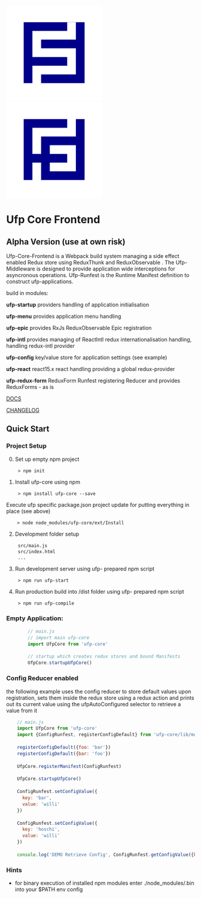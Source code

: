 

![UFP Logo Anim](docs/img/froso.svg "UFP Logo Anim") ![UFP Logo Anim](docs/img/ufp.svg "UFP Logo Anim")

# Ufp Core Frontend

## Alpha Version (use at own risk)

Ufp-Core-Frontend is a Webpack build system managing a side effect enabled Redux store using  ReduxThunk and ReduxObservable .   The Ufp-Middleware is designed to provide application wide interceptions for asyncronous operations. Ufp-Runfest is the Runtime Manifest definition to construct ufp-applications.

build in modules:

**ufp-startup** providers handling of application initialisation

**ufp-menu** provides application menu handling

**ufp-epic** provides RxJs ReduxObservable Epic registration

**ufp-intl** provides managing of ReactIntl redux internationalisation handling, handling redux-intl provider

**ufp-config** key/value store for application settings (see example)

**ufp-react** react15.x react handling providing a global redux-provider

**ufp-redux-form** ReduxForm Runfest registering Reducer and provides ReduxForms - as is





[DOCS](docs/README.md)

[CHANGELOG](CHANGELOG.md)

## Quick Start

### Project Setup

0. Set up empty npm project

        > npm init

1. Install ufp-core using npm

        > npm install ufp-core --save
    
Execute ufp specific package.json project update for putting everything in place (see above)

        > node node_modules/ufp-core/ext/Install

2. Development folder setup

        src/main.js
        src/index.html
        ...
    
3. Run development server using ufp- prepared npm script

        > npm run ufp-start
    
3. Run production build into /dist folder using ufp- prepared npm script

        > npm run ufp-compile


### Empty Application:
```javascript
        // main.js
        // import main ufp-core 
        import UfpCore from 'ufp-core'
        
        // startup which creates redux stores and bound Manifests
        UfpCore.startupUfpCore()
```
### Config Reducer enabled

the following example uses the config reducer to store default values upon registration,
sets them inside the redux store using a redux action and prints out its current value 
using the ufpAutoConfigured selector to retrieve a value from it

```javascript 
    // main.js
    import UfpCore from 'ufp-core'
    import {ConfigRunfest, registerConfigDefault} from 'ufp-core/lib/modules/config'

    registerConfigDefault({foo: 'bar'})
    registerConfigDefault({bar: 'foo'})

    UfpCore.registerManifest(ConfigRunfest)

    UfpCore.startupUfpCore()
    
    ConfigRunfest.setConfigValue({
      key: 'bar',
      value: 'willi'
    })
    
    ConfigRunfest.setConfigValue({
      key: 'hoschi',
      value: 'willi'
    })
    
    console.log('DEMO Retrieve Config', ConfigRunfest.getConfigValue({key: 'bar'}))
```

### Hints

* for binary execution of installed npm modules enter ./node_modules/.bin into your $PATH env config

